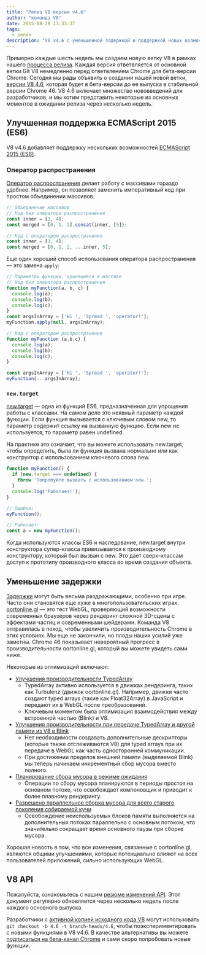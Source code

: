 ```yaml
---
title: "Релиз V8 версии v4.6"
author: "команда V8"
date: 2015-08-28 13:33:37
tags:
  - релиз
description: "V8 v4.6 с уменьшенной задержкой и поддержкой новых возможностей языка ES2015."
---
```

Примерно каждые шесть недель мы создаем новую ветку V8 в рамках нашего [процесса релиза](https://v8.dev/docs/release-process). Каждая версия ответвляется от основной ветки Git V8 немедленно перед ответвлением Chrome для бета-версии Chrome. Сегодня мы рады объявить о создании нашей новой ветки, [версии V8 4.6](https://chromium.googlesource.com/v8/v8.git/+log/branch-heads/4.6), которая будет в бета-версии до ее выпуска в стабильной версии Chrome 46. V8 4.6 включает множество нововведений для разработчиков, и мы хотим представить некоторые из основных моментов в ожидании релиза через несколько недель.

<!--truncate-->
## Улучшенная поддержка ECMAScript 2015 (ES6)

V8 v4.6 добавляет поддержку нескольких возможностей [ECMAScript 2015 (ES6)](https://www.ecma-international.org/ecma-262/6.0/).

### Оператор распространения

[Оператор распространения](https://developer.mozilla.org/en-US/docs/Web/JavaScript/Reference/Operators/Spread_operator) делает работу с массивами гораздо удобнее. Например, он позволяет заменить императивный код при простом объединении массивов.

```js
// Объединение массивов
// Код без оператора распространения
const inner = [3, 4];
const merged = [0, 1, 2].concat(inner, [5]);

// Код с оператором распространения
const inner = [3, 4];
const merged = [0, 1, 2, ...inner, 5];
```

Еще один хороший способ использования оператора распространения — это замена `apply`:

```js
// Параметры функции, хранящиеся в массиве
// Код без оператора распространения
function myFunction(a, b, c) {
  console.log(a);
  console.log(b);
  console.log(c);
}
const argsInArray = ['Hi ', 'Spread ', 'operator!'];
myFunction.apply(null, argsInArray);

// Код с оператором распространения
function myFunction (a,b,c) {
  console.log(a);
  console.log(b);
  console.log(c);
}

const argsInArray = ['Hi ', 'Spread ', 'operator!'];
myFunction(...argsInArray);
```

### `new.target`

[new.target](https://developer.mozilla.org/en-US/docs/Web/JavaScript/Reference/Operators/new.target) — одна из функций ES6, предназначенная для упрощения работы с классами. На самом деле это неявный параметр каждой функции. Если функция вызывается с ключевым словом new, то параметр содержит ссылку на вызванную функцию. Если new не используется, то параметр равен undefined.

На практике это означает, что вы можете использовать new.target, чтобы определить, была ли функция вызвана нормально или как конструктор с использованием ключевого слова new.

```js
function myFunction() {
  if (new.target === undefined) {
    throw 'Попробуйте вызвать с использованием new.';
  }
  console.log('Работает!');
}

// Ошибка:
myFunction();

// Работает:
const a = new myFunction();
```

Когда используются классы ES6 и наследование, new.target внутри конструктора супер-класса привязывается к производному конструктору, который был вызван с new. Это дает сверх-классам доступ к прототипу производного класса во время создания объекта.

## Уменьшение задержки

[Задержки](https://en.wiktionary.org/wiki/jank#Noun) могут быть весьма раздражающими, особенно при игре. Часто они становятся еще хуже в многопользовательских играх. [oortonline.gl](http://oortonline.gl/) — это тест WebGL, проверяющий возможности современных браузеров через рендеринг сложной 3D-сцены с эффектами частиц и современными шейдерами. Команда V8 отправилась в поход, чтобы увеличить производительность Chrome в этих условиях. Мы еще не закончили, но плоды наших усилий уже заметны. Chrome 46 показывает невероятный прогресс в производительности oortonline.gl, который вы можете увидеть сами ниже.

Некоторые из оптимизаций включают:

- [Улучшения производительности TypedArray](https://code.google.com/p/v8/issues/detail?id=3996)
    - TypedArray активно используется в движках рендеринга, таких как Turbulenz (движок oortonline.gl). Например, движки часто создают typed arrays (такие как Float32Array) в JavaScript и передают их в WebGL после преобразований.
    - Ключевым моментом была оптимизация взаимодействия между встроенной частью (Blink) и V8.
- [Улучшения производительности при передаче TypedArray и другой памяти из V8 в Blink](https://code.google.com/p/chromium/issues/detail?id=515795)
    - Нет необходимости создавать дополнительные дескрипторы (которые также отслеживаются V8) для typed arrays при их передаче в WebGL как часть односторонней коммуникации.
    - При достижении пределов внешней памяти (выделяемой Blink) мы теперь начинаем инкрементный сбор мусора вместо полного.
- [Планирование сбора мусора в режиме ожидания](/blog/free-garbage-collection)
    - Операции по сбору мусора планируются в периоды простоя на основном потоке, что освобождает компоновщик и приводит к более плавному рендерингу.
- [Разрешено параллельное сборка мусора для всего старого поколения собираемой кучи](https://code.google.com/p/chromium/issues/detail?id=507211)
    - Освобождение неиспользуемых блоков памяти выполняется на дополнительных потоках параллельно с основным потоком, что значительно сокращает время основного паузы при сборке мусора.

Хорошая новость в том, что все изменения, связанные с oortonline.gl, являются общими улучшениями, которые потенциально влияют на всех пользователей приложений, сильно использующих WebGL.

## V8 API

Пожалуйста, ознакомьтесь с нашим [резюме изменений API](https://docs.google.com/document/d/1g8JFi8T_oAE_7uAri7Njtig7fKaPDfotU6huOa1alds/edit). Этот документ регулярно обновляется через несколько недель после каждого основного выпуска.

Разработчики с [активной копией исходного кода V8](https://v8.dev/docs/source-code#using-git) могут использовать `git checkout -b 4.6 -t branch-heads/4.6`, чтобы поэкспериментировать с новыми функциями в V8 v4.6. В качестве альтернативы вы можете [подписаться на бета-канал Chrome](https://www.google.com/chrome/browser/beta.html) и сами скоро попробовать новые функции.
